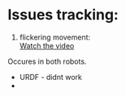 # Issues tracking:

1. flickering movement:  
[Watch the video](https://github.com/talari-bgu/roverrobotics_ros2/assets/93095821/af9fa38e-93ec-4ce0-9e80-d3c5393681f3)

Occures in both robots.
* URDF - didnt work
* 
